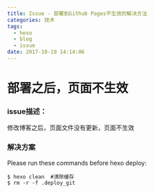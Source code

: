 ```yaml
---
title: Issue - 部署到Github Pages不生效的解决方法
categories: 技术
tags:
  - hexo
  - blog
  - issue
date: 2017-10-19 14:14:06
---
```

# 部署之后，页面不生效

### issue描述：
修改博客之后，页面文件没有更新，页面不生效

### 解决方案
Please run these commands before hexo deploy:
```
$ hexo clean  #清除缓存
$ rm -r -f .deploy_git
```
